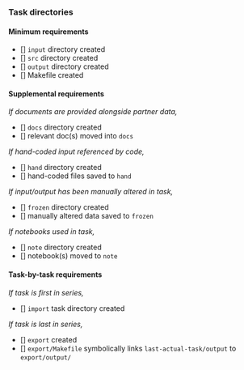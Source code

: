 ### Task directories

#### Minimum requirements
- [] `input` directory created
- [] `src` directory created
- [] `output` directory created
- [] Makefile created

#### Supplemental requirements
_If documents are provided alongside partner data,_
- [] `docs` directory created
- [] relevant doc(s) moved into `docs`

_If hand-coded input referenced by code,_
- [] `hand` directory created
- [] hand-coded files saved to `hand`

_If input/output has been manually altered in task,_
- [] `frozen` directory created
- [] manually altered data saved to `frozen`

_If notebooks used in task,_
- [] `note` directory created
- [] notebook(s) moved to `note`

#### Task-by-task requirements
_If task is first in series,_
- [] `import` task directory created

_If task is last in series,_
- [] `export` created 
- [] `export/Makefile` symbolically links `last-actual-task/output` to `export/output/`
